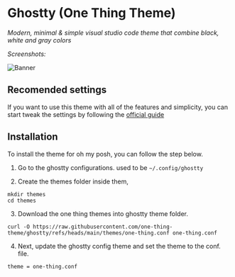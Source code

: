 # Ghostty (One Thing Theme)

_Modern, minimal & simple visual studio code theme that combine black, white and gray colors_

_Screenshots:_

![Banner](https://cdn.hashnode.com/res/hashnode/image/upload/v1746717532966/94c91d15-2b3d-4f1e-b854-a9b0f09f181a.png)

## Recomended settings

If you want to use this theme with all of the features and simplicity, you can start tweak the settings by following the [official guide](https://onethingtheme.vercel.app/docs)

## Installation

To install the theme for oh my posh, you can follow the step below.

1. Go to the ghostty configurations. used to be `~/.config/ghostty`

2. Create the themes folder inside them,

```
mkdir themes
cd themes
```

3. Download the one thing themes into ghostty theme folder.

```
curl -O https://raw.githubusercontent.com/one-thing-theme/ghostty/refs/heads/main/themes/one-thing.conf one-thing.conf
```

4. Next, update the ghostty config theme and set the theme to the conf. file.

```
theme = one-thing.conf
```
